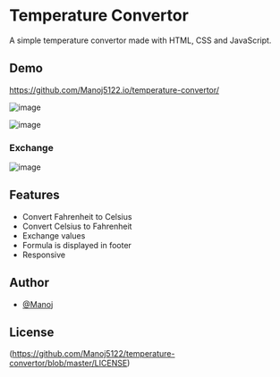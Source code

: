 # Temperature Convertor

A simple temperature convertor made with HTML, CSS and JavaScript.

## Demo

https://github.com/Manoj5122.io/temperature-convertor/

![image](https://user-images.githubusercontent.com/61316762/203299000-b6df8f53-81e9-4b53-b919-033633ca18dd.png)

![image](https://user-images.githubusercontent.com/61316762/203299008-09717392-25bc-45f1-8959-7501a0a80e0e.png)

### Exchange

![image](https://user-images.githubusercontent.com/61316762/203299055-d26a7863-130c-4297-bee0-435a4a205b5f.png)

## Features

-   Convert Fahrenheit to Celsius
-   Convert Celsius to Fahrenheit
-   Exchange values
-   Formula is displayed in footer
-   Responsive

## Author

-   [@Manoj](https://github.com/Manoj5122)

## License

(https://github.com/Manoj5122/temperature-convertor/blob/master/LICENSE)